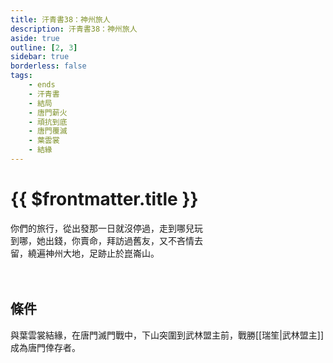 ```yaml
---
title: 汗青書38：神州旅人
description: 汗青書38：神州旅人
aside: true
outline: [2, 3]
sidebar: true
borderless: false
tags:
    - ends
    - 汗青書
    - 結局
    - 唐門薪火
    - 頑抗到底
    - 唐門覆滅
    - 葉雲裳
    - 結緣
---
```


# {{ $frontmatter.title }}

<EndBackground no=38 title="神州旅人">
你們的旅行，從出發那一日就沒停過，走到哪兒玩<br>
到哪，她出錢，你賣命，拜訪過舊友，又不吝情去<br>
留，繞遍神州大地，足跡止於崑崙山。<br>
<br>
<br>
</EndBackground>

## 條件
與<Girl2Icon>葉雲裳</Girl2Icon>結緣，在唐門滅門戰中，下山突圍到武林盟主前，戰勝[[瑞笙|武林盟主]]成為唐門倖存者。